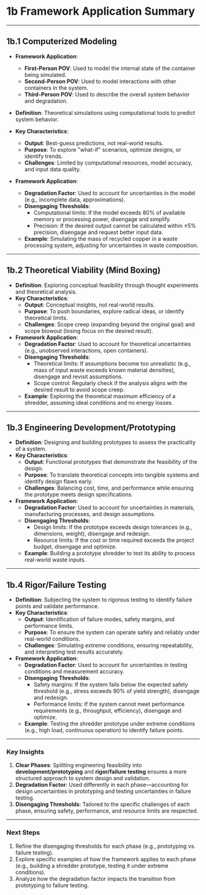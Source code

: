 # 1b Framework Application Summary

---

## 1b.1 Computerized Modeling

- **Framework Application**:
  - **First-Person POV**: Used to model the internal state of the container being simulated.
  - **Second-Person POV**: Used to model interactions with other containers in the system.
  - **Third-Person POV**: Used to describe the overall system behavior and degradation.

- **Definition**: Theoretical simulations using computational tools to predict system behavior.
- **Key Characteristics**:
  - **Output**: Best-guess predictions, not real-world results.
  - **Purpose**: To explore "what-if" scenarios, optimize designs, or identify trends.
  - **Challenges**: Limited by computational resources, model accuracy, and input data quality.
- **Framework Application**:
  - **Degradation Factor**: Used to account for uncertainties in the model (e.g., incomplete data, approximations).
  - **Disengaging Thresholds**:
    - Computational limits: If the model exceeds 80% of available memory or processing power, disengage and simplify.
    - Precision: If the desired output cannot be calculated within ±5% precision, disengage and request better input data.
  - **Example**: Simulating the mass of recycled copper in a waste processing system, adjusting for uncertainties in waste composition.

---

## 1b.2 Theoretical Viability (Mind Boxing)
- **Definition**: Exploring conceptual feasibility through thought experiments and theoretical analysis.
- **Key Characteristics**:
  - **Output**: Conceptual insights, not real-world results.
  - **Purpose**: To push boundaries, explore radical ideas, or identify theoretical limits.
  - **Challenges**: Scope creep (expanding beyond the original goal) and scope blowout (losing focus on the desired result).
- **Framework Application**:
  - **Degradation Factor**: Used to account for theoretical uncertainties (e.g., unobserved interactions, open containers).
  - **Disengaging Thresholds**:
    - Theoretical limits: If assumptions become too unrealistic (e.g., mass of input waste exceeds known material densities), disengage and revisit assumptions.
    - Scope control: Regularly check if the analysis aligns with the desired result to avoid scope creep.
  - **Example**: Exploring the theoretical maximum efficiency of a shredder, assuming ideal conditions and no energy losses.

---

## 1b.3 Engineering Development/Prototyping
- **Definition**: Designing and building prototypes to assess the practicality of a system.
- **Key Characteristics**:
  - **Output**: Functional prototypes that demonstrate the feasibility of the design.
  - **Purpose**: To translate theoretical concepts into tangible systems and identify design flaws early.
  - **Challenges**: Balancing cost, time, and performance while ensuring the prototype meets design specifications.
- **Framework Application**:
  - **Degradation Factor**: Used to account for uncertainties in materials, manufacturing processes, and design assumptions.
  - **Disengaging Thresholds**:
    - Design limits: If the prototype exceeds design tolerances (e.g., dimensions, weight), disengage and redesign.
    - Resource limits: If the cost or time required exceeds the project budget, disengage and optimize.
  - **Example**: Building a prototype shredder to test its ability to process real-world waste inputs.

---

## 1b.4 Rigor/Failure Testing
- **Definition**: Subjecting the system to rigorous testing to identify failure points and validate performance.
- **Key Characteristics**:
  - **Output**: Identification of failure modes, safety margins, and performance limits.
  - **Purpose**: To ensure the system can operate safely and reliably under real-world conditions.
  - **Challenges**: Simulating extreme conditions, ensuring repeatability, and interpreting test results accurately.
- **Framework Application**:
  - **Degradation Factor**: Used to account for uncertainties in testing conditions and measurement accuracy.
  - **Disengaging Thresholds**:
    - Safety margins: If the system fails below the expected safety threshold (e.g., stress exceeds 90% of yield strength), disengage and redesign.
    - Performance limits: If the system cannot meet performance requirements (e.g., throughput, efficiency), disengage and optimize.
  - **Example**: Testing the shredder prototype under extreme conditions (e.g., high load, continuous operation) to identify failure points.

---

### Key Insights
1. **Clear Phases**: Splitting engineering feasibility into **development/prototyping** and **rigor/failure testing** ensures a more structured approach to system design and validation.
2. **Degradation Factor**: Used differently in each phase—accounting for design uncertainties in prototyping and testing uncertainties in failure testing.
3. **Disengaging Thresholds**: Tailored to the specific challenges of each phase, ensuring safety, performance, and resource limits are respected.

---

### Next Steps
1. Refine the disengaging thresholds for each phase (e.g., prototyping vs. failure testing).
2. Explore specific examples of how the framework applies to each phase (e.g., building a shredder prototype, testing it under extreme conditions).
3. Analyze how the degradation factor impacts the transition from prototyping to failure testing.
